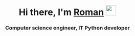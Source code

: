 <h1 align="center">Hi there, I'm <a href="https://t.me/asvpnsupport" target="_blank">Roman</a> 
<img src="https://github.com/blackcater/blackcater/raw/main/images/Hi.gif" height="32"/></h1>
<h3 align="center">Computer science engineer, IT Python developer</h3>

<!--
**CapitanGrant/CapitanGrant** is a ✨ _special_ ✨ repository because its `README.md` (this file) appears on your GitHub profile.

![](https://komarev.com/ghpvc/?username=your-github-username)


[<img src='https://cdn.jsdelivr.net/npm/simple-icons@3.0.1/icons/github.svg' alt='github' height='40'>](https://github.com/CapitanGrant)  

![GitHub metrics](https://metrics.lecoq.io/CapitanGrant)  

